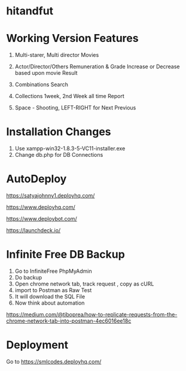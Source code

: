 # hitandfut
Working Version Features
=========================================================
1. Multi-starer, Multi director Movies

2. Actor/Director/Others Remuneration & Grade Increase or Decrease based upon movie Result

3. Combinations Search

4. Collections 1week, 2nd Week all time Report

5. Space - Shooting, LEFT-RIGHT for Next Previous


Installation Changes
======================================
1. Use xampp-win32-1.8.3-5-VC11-installer.exe
2. Change db.php for DB Connections 




AutoDeploy
======================================
https://satyajohnny1.deployhq.com/

https://www.deployhq.com/

https://www.deploybot.com/

https://launchdeck.io/



Infinite Free DB Backup
======================================
1. Go to InfiniteFree PhpMyAdmin
2. Do backup
3. Open chrome network tab, track request , copy as cURL
4. import to Postman as Raw Test
5. It will download the SQL File
6. Now think about automation

https://medium.com/@tiboprea/how-to-replicate-requests-from-the-chrome-network-tab-into-postman-4ec6016ee18c



# Deployment

Go to https://smlcodes.deployhq.com/



